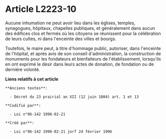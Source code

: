# Article L2223-10

Aucune inhumation ne peut avoir lieu dans les églises, temples, synagogues, hôpitaux, chapelles publiques, et généralement
dans aucun des édifices clos et fermés où les citoyens se réunissent pour la célébration de leurs cultes, ni dans l'enceinte
des villes et bourgs.

Toutefois, le maire peut, à titre d'hommage public, autoriser, dans l'enceinte de l'hôpital, et après avis de son conseil
d'administration, la construction de monuments pour les fondateurs et bienfaiteurs de l'établissement, lorsqu'ils en ont
exprimé le désir dans leurs actes de donation, de fondation ou de dernière volonté.

**Liens relatifs à cet article**

	**Anciens textes**:

	  - Décret du 23 prairial an XII (12 juin 1804) art. 1 et 13

	**Codifié par**:

	  - Loi n°96-142 1996-02-21

	**Créé par**:

	  - Loi n°96-142 1996-02-21 jorf 24 février 1996
